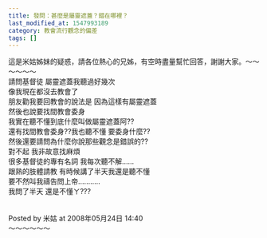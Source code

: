 ```yaml
---
title: 發問：甚麼是屬靈遮蓋？錯在哪裡？
last_modified_at: 1547993189
category: 教會流行觀念的偏差
tags: []
---
```


<p>這是米姑姊妹的疑惑，請各位熱心的兄姊，有空時盡量幫忙回答，謝謝大家。<!--more-->～～～～～～<br/>請問基督徒 屬靈遮蓋我聽過好幾次<br/>像我現在都沒去教會了<br/>朋友勸我要回教會的說法是 因為這樣有屬靈遮蓋<br/>然後也說要找間教會委身<br/>我實在聽不懂到底什麼叫做屬靈遮蓋阿??<br/>還有找間教會委身??我也聽不懂 要委身什麼??<br/>然後還要請問為什麼你說那些觀念是錯誤的??<br/>對不起 我非故意找麻煩<br/>很多基督徒的專有名詞 我每次聽不解......<br/>跟熟的肢體請教 有時候講了半天我還是聽不懂<br/>要不然叫我禱告問上帝...........<br/>我問了半天 還是不懂ㄚ???<br/><br/><br/>Posted by 米姑 at 2008年05月24日 14:40 <br/>～～～～～～</p>